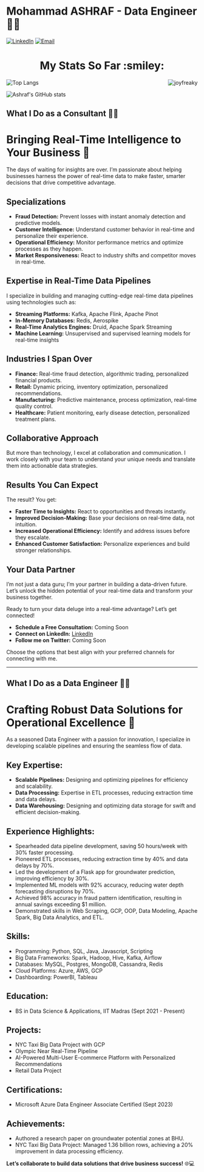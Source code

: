 # Mohammad ASHRAF - Data Engineer 👨‍💻
<!---<p align="left"> <img src="https://scontent-lhr8-1.xx.fbcdn.net/v/t39.30808-6/323439461_1238288157096108_4328968800677934069_n.jpg?_nc_cat=106&ccb=1-7&_nc_sid=09cbfe&_nc_ohc=T_DvrXEST6MAX9g973g&tn=BXxZ4y3Xngd112_2&_nc_ht=scontent-lhr8-1.xx&oh=00_AfCyiGaTR0Svhaj09c53RLx-DrTScGTawXvipJPs4sjPTQ&oe=63DB9C79" alt="bhowmick.joydip" /> </p>--->
[![LinkedIn](https://img.shields.io/badge/LinkedIn-Connect-blue)](https://linkedin.com/in/ashraf1395)
[![Email](https://img.shields.io/badge/Email-Contact%20Me-green)](mailto:1395ashraf@gmail.com)

<h1 align="center">My Stats So Far  :smiley:</h1>
<p><img align="right" src="https://github-readme-streak-stats.herokuapp.com/?user=Ashraf1395&" alt="joyfreaky" /></p>

![Top Langs](https://github-readme-stats.vercel.app/api/top-langs/?username=Ashraf1395&size_weight=0.25&count_weight=0.75)

![Ashraf's GitHub stats](https://github-readme-stats.vercel.app/api?username=Ashraf1395&hide=contribs,prs&show_icons=true)
## What I Do as a Consultant 🕵️‍♂️

# Bringing Real-Time Intelligence to Your Business 🚀

The days of waiting for insights are over. I’m passionate about helping businesses harness the power of real-time data to make faster, smarter decisions that drive competitive advantage.

## Specializations

- **Fraud Detection:** Prevent losses with instant anomaly detection and predictive models.
- **Customer Intelligence:** Understand customer behavior in real-time and personalize their experience.
- **Operational Efficiency:** Monitor performance metrics and optimize processes as they happen.
- **Market Responsiveness:** React to industry shifts and competitor moves in real-time.

## Expertise in Real-Time Data Pipelines

I specialize in building and managing cutting-edge real-time data pipelines using technologies such as:

- **Streaming Platforms:** Kafka, Apache Flink, Apache Pinot
- **In-Memory Databases:** Redis, Aerospike
- **Real-Time Analytics Engines:** Druid, Apache Spark Streaming
- **Machine Learning:** Unsupervised and supervised learning models for real-time insights

## Industries I Span Over

- **Finance:** Real-time fraud detection, algorithmic trading, personalized financial products.
- **Retail:** Dynamic pricing, inventory optimization, personalized recommendations.
- **Manufacturing:** Predictive maintenance, process optimization, real-time quality control.
- **Healthcare:** Patient monitoring, early disease detection, personalized treatment plans.

## Collaborative Approach

But more than technology, I excel at collaboration and communication. I work closely with your team to understand your unique needs and translate them into actionable data strategies.

## Results You Can Expect

The result? You get:

- **Faster Time to Insights:** React to opportunities and threats instantly.
- **Improved Decision-Making:** Base your decisions on real-time data, not intuition.
- **Increased Operational Efficiency:** Identify and address issues before they escalate.
- **Enhanced Customer Satisfaction:** Personalize experiences and build stronger relationships.

## Your Data Partner

I’m not just a data guru; I’m your partner in building a data-driven future. Let’s unlock the hidden potential of your real-time data and transform your business together.

Ready to turn your data deluge into a real-time advantage? Let’s get connected!

- **Schedule a Free Consultation:** Coming Soon
- **Connect on LinkedIn:** [LinkedIn](https://linkedin.com/in/ashraf1395)
- **Follow me on Twitter:** Coming Soon

Choose the options that best align with your preferred channels for connecting with me.


---


## What I Do as a Data Engineer 👨‍💻

# Crafting Robust Data Solutions for Operational Excellence 🚀

As a seasoned Data Engineer with a passion for innovation, I specialize in developing scalable pipelines and ensuring the seamless flow of data.

## **Key Expertise:**

- **Scalable Pipelines:** Designing and optimizing pipelines for efficiency and scalability.
- **Data Processing:** Expertise in ETL processes, reducing extraction time and data delays.
- **Data Warehousing:** Designing and optimizing data storage for swift and efficient decision-making.

## **Experience Highlights:**

- Spearheaded data pipeline development, saving 50 hours/week with 30% faster processing.
- Pioneered ETL processes, reducing extraction time by 40% and data delays by 70%.
- Led the development of a Flask app for groundwater prediction, improving efficiency by 30%.
- Implemented ML models with 92% accuracy, reducing water depth forecasting disruptions by 70%.
- Achieved 98% accuracy in fraud pattern identification, resulting in annual savings exceeding $1 million.
- Demonstrated skills in Web Scraping, GCP, OOP, Data Modeling, Apache Spark, Big Data Analytics, and ETL.


## **Skills:**

- Programming: Python, SQL, Java, Javascript, Scripting
- Big Data Frameworks: Spark, Hadoop, Hive, Kafka, Airflow
- Databases: MySQL, Postgres, MongoDB, Cassandra, Redis
- Cloud Platforms: Azure, AWS, GCP
- Dashboarding: PowerBI, Tableau

## **Education:**

- BS in Data Science & Applications, IIT Madras (Sept 2021 - Present)

## **Projects:**

- NYC Taxi Big Data Project with GCP
- Olympic Near Real-Time Pipeline
- AI-Powered Multi-User E-commerce Platform with Personalized Recommendations
- Retail Data Project

## **Certifications:**
- Microsoft Azure Data Engineer Associate Certified (Sept 2023)

## **Achievements:**

- Authored a research paper on groundwater potential zones at BHU.
- NYC Taxi Big Data Project: Managed 1.36 billion rows, achieving a 20% improvement in data processing efficiency.

**Let’s collaborate to build data solutions that drive business success!** 🌐💻
